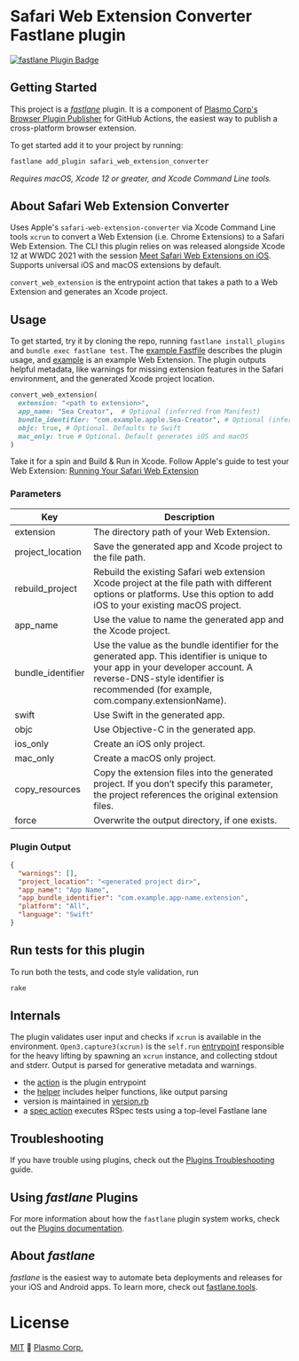# Safari Web Extension Converter Fastlane plugin

[![fastlane Plugin Badge](https://rawcdn.githack.com/fastlane/fastlane/master/fastlane/assets/plugin-badge.svg)](https://rubygems.org/gems/fastlane-plugin-safari_web_extension_converter)

## Getting Started

This project is a [_fastlane_](https://github.com/fastlane/fastlane) plugin. It is a component of [Plasmo Corp's](https://plasmo.com) [Browser Plugin Publisher](https://github.com/plasmo-corp/bpp) for GitHub Actions, the easiest way to publish a cross-platform browser extension. 

To get started add it to your project by running:

```sh
fastlane add_plugin safari_web_extension_converter
```

*Requires macOS, Xcode 12 or greater, and Xcode Command Line tools.*

## About Safari Web Extension Converter

Uses Apple's `safari-web-extension-converter` via Xcode Command Line tools `xcrun` to convert a Web Extension (i.e. Chrome Extensions) to a Safari Web Extension. The CLI this plugin relies on was released alongside Xcode 12 at WWDC 2021 with the session [Meet Safari Web Extensions on iOS](https://developer.apple.com/videos/play/wwdc2021/10104). Supports universal iOS and macOS extensions by default.

`convert_web_extension` is the entrypoint action that takes a path to a Web Extension and generates an Xcode project. 

## Usage
To get started, try it by cloning the repo, running `fastlane install_plugins` and `bundle exec fastlane test`. The [example Fastfile](fastlane/Fastfile) describes the plugin usage, and [example](example/) is an example Web Extension. The plugin outputs helpful metadata, like warnings for missing extension features in the Safari environment, and the generated Xcode project location.

```ruby
convert_web_extension(
  extension: "<path to extension>",
  app_name: "Sea Creator",  # Optional (inferred from Manifest)
  bundle_identifier: "com.example.apple.Sea-Creator", # Optional (inferred from Manifest)
  objc: true, # Optional. Defaults to Swift
  mac_only: true # Optional. Default generates iOS and macOS
)
```

Take it for a spin and Build & Run in Xcode. Follow Apple's guide to test your Web Extension: [Running Your Safari Web Extension](https://developer.apple.com/documentation/safariservices/safari_web_extensions/running_your_safari_web_extension)

### Parameters
| Key               | Description |
| ----------------- | ----------- |
| extension         | The directory path of your Web Extension. |
| project_location  | Save the generated app and Xcode project to the file path. |
| rebuild_project   | Rebuild the existing Safari web extension Xcode project at the file path with different options or platforms. Use this option to add iOS to your existing macOS project. |
| app_name          | Use the value to name the generated app and the Xcode project. |
| bundle_identifier | Use the value as the bundle identifier for the generated app. This identifier is unique to your app in your developer account. A reverse-DNS-style identifier is recommended (for example, com.company.extensionName). |
| swift             | Use Swift in the generated app. |
| objc              | Use Objective-C in the generated app. |
| ios_only          | Create an iOS only project. |
| mac_only          | Create a macOS only project. |
| copy_resources    | Copy the extension files into the generated project. If you don’t specify this parameter, the project references the original extension files. |
| force             | Overwrite the output directory, if one exists. |

### Plugin Output
```json
{
  "warnings": [],
  "project_location": "<generated project dir>",
  "app_name": "App Name",
  "app_bundle_identifier": "com.example.app-name.extension",
  "platform": "All",
  "language": "Swift"
}
```

## Run tests for this plugin

To run both the tests, and code style validation, run
```sh
rake
```

## Internals

The plugin validates user input and checks if `xcrun` is available in the environment. `Open3.capture3(xcrun)` is the `self.run` [entrypoint](lib/fastlane/plugin/safari_web_extension_converter/actions/convert_web_extension_action.rb) responsible for the heavy lifting by spawning an `xcrun` instance, and collecting stdout and stderr. Output is parsed for generative metadata and warnings.

- the [action](lib/fastlane/plugin/safari_web_extension_converter/actions/convert_web_extension_action.rb) is the plugin entrypoint
- the [helper](lib/fastlane/plugin/safari_web_extension_converter/helper/safari_web_extension_converter_helper.rb) includes helper functions, like output parsing
- version is maintained in [version.rb](lib/fastlane/plugin/safari_web_extension_converter/version.rb)
- a [spec action](spec/safari_web_extension_converter_action_spec.rb) executes RSpec tests using a top-level Fastlane lane

## Troubleshooting

If you have trouble using plugins, check out the [Plugins Troubleshooting](https://docs.fastlane.tools/plugins/plugins-troubleshooting/) guide.

## Using _fastlane_ Plugins

For more information about how the `fastlane` plugin system works, check out the [Plugins documentation](https://docs.fastlane.tools/plugins/create-plugin/).

## About _fastlane_

_fastlane_ is the easiest way to automate beta deployments and releases for your iOS and Android apps. To learn more, check out [fastlane.tools](https://fastlane.tools).

# License

[MIT](./license) 🚀 [Plasmo Corp.](https://plasmo.com)